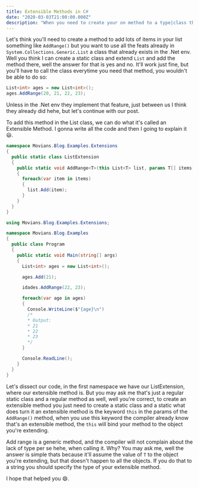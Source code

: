 ```yaml
---
title: Extensible Methods in C#
date: "2020-03-03T21:00:00.000Z"
description: "When you need to create your on method to a type|class that already exists"
---
```


Let's think you'll need to create a method to add lots of items in your list something like `AddRange()` but you want to use all the feats already in `System.Collections.Generic.List` a class that already exists in the .Net env. Well you think I can create a static class and extend `List` and add the method there, well the answer for that is yes and no. It'll work just fine, but you'll have to call the class everytime you need that method, you wouldn't be able to do so:
```csharp
List<int> ages = new List<int>();
ages.AddRange(20, 21, 22, 23);
```
Unless in the .Net env they implement that feature, just between us I think they already did hehe, but let's continue with our post.

To add this method in the List class, we can do what it's called an Extensible Method. I gonna write all the code and then I going to explain it 😃.

```csharp
namespace Movians.Blog.Examples.Extensions
{
  public static class ListExtension
  {
    public static void AddRange<T>(this List<T> list, params T[] items)
    {
      foreach(var item in items)
      {
        list.Add(item);
      }
    }
  }
}

using Movians.Blog.Examples.Extensions;

namespace Movians.Blog.Examples
{
  public class Program
  {
    public static void Main(string[] args)
    {
      List<int> ages = new List<int>();

      ages.Add(21);

      idades.AddRange(22, 23);

      foreach(var age in ages)
      {
        Console.WriteLine($"{age}\n")
        /*
        * Output:
        * 21
        * 22
        * 23
        */
      }

      Console.ReadLine();
    }
  }
}
```

Let's dissect our code, in the first namespace we have our ListExtension, where our extensible method is. But you may ask me that's just a regular static class and a regular method as well, well you're correct, to create an extensible method you just need to create a static class and a static what does turn it an extensible method is the keyword `this` in the params of the `AddRange()` method, when you use this keyword the compiler already know that's an extensible method, the `this` will bind your method to the object you're extending.

Add range is a generic method, and the compiler will not complain about the lack of type per se hehe, when calling it. Why? You may ask me, well the answer is simple thats because it'll assume the value of `T` to the object you're extending, but that doesn't happen to all the objects.
If you do that to a string you should specify the type of your extensible method.

I hope that helped you 😄.

